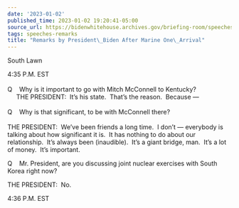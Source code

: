 ```yaml
---
date: '2023-01-02'
published_time: 2023-01-02 19:20:41-05:00
source_url: https://bidenwhitehouse.archives.gov/briefing-room/speeches-remarks/2023/01/02/remarks-by-president-biden-after-marine-one-arrival-14/
tags: speeches-remarks
title: "Remarks by President\_Biden After Marine One\_Arrival"
---
```

 
South Lawn

4:35 P.M. EST  
      
Q    Why is it important to go with Mitch McConnell to Kentucky?  
     THE PRESIDENT:  It’s his state.  That’s the reason.  Because —  
      
Q    Why is that significant, to be with McConnell there?  
   
THE PRESIDENT:  We’ve been friends a long time.  I don’t — everybody is
talking about how significant it is.  It has nothing to do about our
relationship.  It’s always been (inaudible).  It’s a giant bridge, man. 
It’s a lot of money.  It’s important.

Q    Mr. President, are you discussing joint nuclear exercises with
South Korea right now?

THE PRESIDENT:  No.

4:36 P.M. EST
